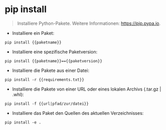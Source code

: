 # pip install

> Installiere Python-Pakete.
> Weitere Informationen: <https://pip.pypa.io>.

- Installiere ein Paket:

`pip install {{paketname}}`

- Installiere eine spezifische Paketversion:

`pip install {{paketname}}=={{paketversion}}`

- Installiere die Pakete aus einer Datei:

`pip install -r {{requirements.txt}}`

- Installiere die Pakete von einer URL oder eines lokalen Archivs (.tar.gz | .whl):

`pip install -f {{url|pfad/zur/datei}}`

- Installiere das Paket den Quellen des aktuellen Verzeichnisses:

`pip install -e .`
